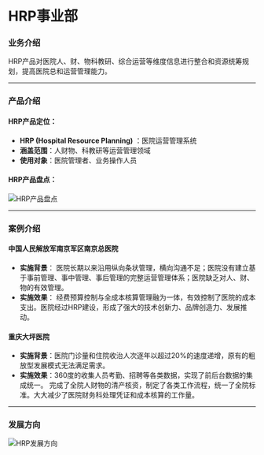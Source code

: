 HRP事业部
===
### 业务介绍
HRP产品对医院人、财、物科教研、综合运营等维度信息进行整合和资源统筹规划，提高医院总和运营管理能力。

***
### 产品介绍
#### HRP产品定位：
* **HRP (Hospital Resource Planning)** ：医院运营管理系统
* **涵盖范围**：人财物、科教研等运营管理领域
* **使用对象**：医院管理者、业务操作人员
#### HRP产品盘点：
![HRP产品盘点](/static/images/hrp1.png)

***
### 案例介绍
#### 中国人民解放军南京军区南京总医院
* **实施背景**：
医院长期以来沿用纵向条状管理，横向沟通不足；医院没有建立基于事前管理、事中管理、事后管理的完整运营管理体系；医院缺乏对人、财、物的有效管理。
* **实施效果**：
经费预算控制与全成本核算管理融为一体，有效控制了医院的成本支出。医院经过HRP建设，形成了强大的技术创新力、品牌创造力、发展推动。
#### 重庆大坪医院
* **实施背景**：医院门诊量和住院收治人次逐年以超过20%的速度递增，原有的粗放型发展模式无法满足需求。
* **实施效果**：360度的收集人员考勤、招聘等各类数据，实现了前后台数据的集成统一。
完成了全院人财物的清产核资，制定了各类工作流程，统一了全院标准。大大减少了医院财务科处理凭证和成本核算的工作量。

***
### 发展方向
![HRP发展方向](/static/images/hrp2.png)